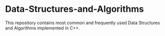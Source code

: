 # Data-Structures-and-Algorithms

This repository contains most common and frequently used Data Structures and Algorithms implemented in C++.
